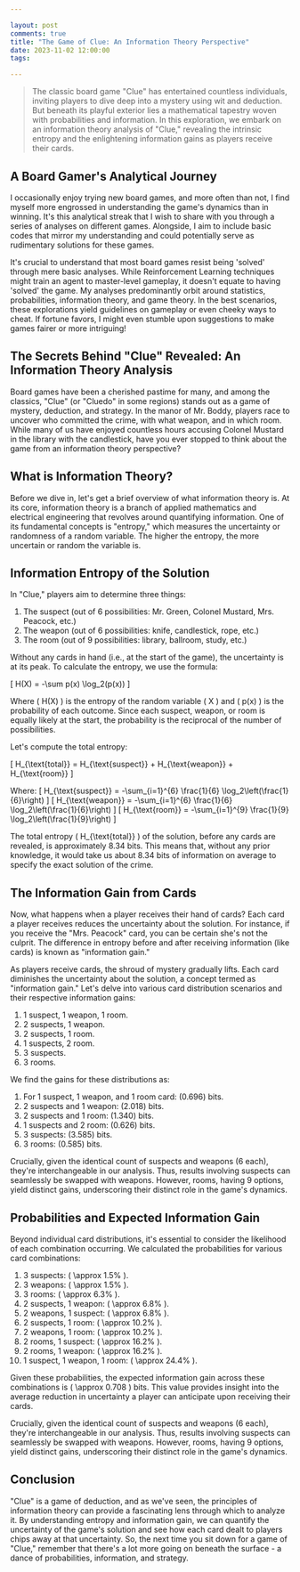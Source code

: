 ```yaml
---

layout: post
comments: true
title: "The Game of Clue: An Information Theory Perspective"
date: 2023-11-02 12:00:00
tags:

---
```


> The classic board game "Clue" has entertained countless individuals, inviting players to dive deep into a mystery using wit and deduction. But beneath its playful exterior lies a mathematical tapestry woven with probabilities and information. In this exploration, we embark on an information theory analysis of "Clue," revealing the intrinsic entropy and the enlightening information gains as players receive their cards.

<!--more-->

## A Board Gamer's Analytical Journey

I occasionally enjoy trying new board games, and more often than not, I find myself more engrossed in understanding the game's dynamics than in winning. It's this analytical streak that I wish to share with you through a series of analyses on different games. Alongside, I aim to include basic codes that mirror my understanding and could potentially serve as rudimentary solutions for these games.

It's crucial to understand that most board games resist being 'solved' through mere basic analyses. While Reinforcement Learning techniques might train an agent to master-level gameplay, it doesn't equate to having 'solved' the game. My analyses predominantly orbit around statistics, probabilities, information theory, and game theory. In the best scenarios, these explorations yield guidelines on gameplay or even cheeky ways to cheat. If fortune favors, I might even stumble upon suggestions to make games fairer or more intriguing!

## The Secrets Behind "Clue" Revealed: An Information Theory Analysis

Board games have been a cherished pastime for many, and among the classics, "Clue" (or "Cluedo" in some regions) stands out as a game of mystery, deduction, and strategy. In the manor of Mr. Boddy, players race to uncover who committed the crime, with what weapon, and in which room. While many of us have enjoyed countless hours accusing Colonel Mustard in the library with the candlestick, have you ever stopped to think about the game from an information theory perspective?

## What is Information Theory?

Before we dive in, let's get a brief overview of what information theory is. At its core, information theory is a branch of applied mathematics and electrical engineering that revolves around quantifying information. One of its fundamental concepts is "entropy," which measures the uncertainty or randomness of a random variable. The higher the entropy, the more uncertain or random the variable is.

## Information Entropy of the Solution

In "Clue," players aim to determine three things:

1. The suspect (out of 6 possibilities: Mr. Green, Colonel Mustard, Mrs. Peacock, etc.)
2. The weapon (out of 6 possibilities: knife, candlestick, rope, etc.)
3. The room (out of 9 possibilities: library, ballroom, study, etc.)

Without any cards in hand (i.e., at the start of the game), the uncertainty is at its peak. To calculate the entropy, we use the formula:

\[
H(X) = -\sum p(x) \log_2(p(x))
\]

Where \( H(X) \) is the entropy of the random variable \( X \) and \( p(x) \) is the probability of each outcome. Since each suspect, weapon, or room is equally likely at the start, the probability is the reciprocal of the number of possibilities.

Let's compute the total entropy:

\[
H_{\text{total}} = H_{\text{suspect}} + H_{\text{weapon}} + H_{\text{room}}
\]

Where:
\[
H_{\text{suspect}} = -\sum_{i=1}^{6} \frac{1}{6} \log_2\left(\frac{1}{6}\right)
\]
\[
H_{\text{weapon}} = -\sum_{i=1}^{6} \frac{1}{6} \log_2\left(\frac{1}{6}\right)
\]
\[
H_{\text{room}} = -\sum_{i=1}^{9} \frac{1}{9} \log_2\left(\frac{1}{9}\right)
\]

The total entropy \( H_{\text{total}} \) of the solution, before any cards are revealed, is approximately 8.34 bits. This means that, without any prior knowledge, it would take us about 8.34 bits of information on average to specify the exact solution of the crime.

## The Information Gain from Cards

Now, what happens when a player receives their hand of cards? Each card a player receives reduces the uncertainty about the solution. For instance, if you receive the "Mrs. Peacock" card, you can be certain she's not the culprit. The difference in entropy before and after receiving information (like cards) is known as "information gain."

As players receive cards, the shroud of mystery gradually lifts. Each card diminishes the uncertainty about the solution, a concept termed as "information gain." Let's delve into various card distribution scenarios and their respective information gains:

1. 1 suspect, 1 weapon, 1 room.
2. 2 suspects, 1 weapon.
3. 2 suspects, 1 room.
4. 1 suspects, 2 room.
5. 3 suspects.
6. 3 rooms.

We find the gains for these distributions as:

1. For 1 suspect, 1 weapon, and 1 room card: \(0.696\) bits.
2. 2 suspects and 1 weapon: \(2.018\) bits.
3. 2 suspects and 1 room: \(1.340\) bits.
4. 1 suspects and 2 room: \(0.626\) bits.
5. 3 suspects: \(3.585\) bits.
6. 3 rooms: \(0.585\) bits.

Crucially, given the identical count of suspects and weapons (6 each), they're interchangeable in our analysis. Thus, results involving suspects can seamlessly be swapped with weapons. However, rooms, having 9 options, yield distinct gains, underscoring their distinct role in the game's dynamics.

## Probabilities and Expected Information Gain

Beyond individual card distributions, it's essential to consider the likelihood of each combination occurring. We calculated the probabilities for various card combinations:

1. 3 suspects: \( \approx 1.5\% \).
2. 3 weapons: \( \approx 1.5\% \).
3. 3 rooms: \( \approx 6.3\% \).
4. 2 suspects, 1 weapon: \( \approx 6.8\% \).
5. 2 weapons, 1 suspect: \( \approx 6.8\% \).
6. 2 suspects, 1 room: \( \approx 10.2\% \).
7. 2 weapons, 1 room: \( \approx 10.2\% \).
8. 2 rooms, 1 suspect: \( \approx 16.2\% \).
9. 2 rooms, 1 weapon: \( \approx 16.2\% \).
10. 1 suspect, 1 weapon, 1 room: \( \approx 24.4\% \).

Given these probabilities, the expected information gain across these combinations is \( \approx 0.708 \) bits. This value provides insight into the average reduction in uncertainty a player can anticipate upon receiving their cards.

Crucially, given the identical count of suspects and weapons (6 each), they're interchangeable in our analysis. Thus, results involving suspects can seamlessly be swapped with weapons. However, rooms, having 9 options, yield distinct gains, underscoring their distinct role in the game's dynamics.

## Conclusion

"Clue" is a game of deduction, and as we've seen, the principles of information theory can provide a fascinating lens through which to analyze it. By understanding entropy and information gain, we can quantify the uncertainty of the game's solution and see how each card dealt to players chips away at that uncertainty. So, the next time you sit down for a game of "Clue," remember that there's a lot more going on beneath the surface - a dance of probabilities, information, and strategy.
